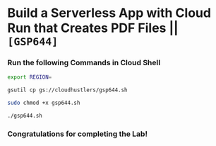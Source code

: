 # Build a Serverless App with Cloud Run that Creates PDF Files || `[GSP644]`

### Run the following Commands in Cloud Shell

```bash
export REGION=
```

```bash
gsutil cp gs://cloudhustlers/gsp644.sh

sudo chmod +x gsp644.sh

./gsp644.sh
```

### Congratulations for completing the Lab!